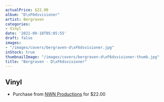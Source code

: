 ```yaml
---
actualPrice: $22.00
album: "D\xF6dsvisioner"
artist: Bergraven
categories:
- Vinyl
date: '2021-09-18T05:05:55'
draft: false
images:
- "/images/covers/bergraven-d\xF6dsvisioner.jpg"
inStock: true
thumbnailImage: "/images/covers/bergraven-d\xF6dsvisioner-thumb.jpg"
title: "Bergraven - D\xF6dsvisioner"
---
```


## Vinyl
* Purchase from [NWN Productions](http://shop.nwnprod.com/index.php?route=product/product&path=75&product_id=8863&sort=pd.name&order=ASC) for $22.00
